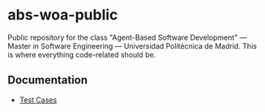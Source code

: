 # abs-woa-public
Public repository for the class "Agent-Based Software Development" — Master in Software Engineering — Universidad Politécnica de Madrid. This is where everything code-related should be.

## Documentation
- [Test Cases](test/ALL_TEST_CASES.md)
